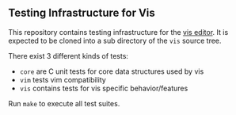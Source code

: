Testing Infrastructure for Vis
------------------------------

This repository contains testing infrastructure for the
[vis editor](https://github.com/martanne/vis). It is expected
to be cloned into a sub directory of the `vis` source tree.

There exist 3 different kinds of tests:

 * `core` are C unit tests for core data structures used by vis
 * `vim` tests vim compatibility
 * `vis` contains tests for vis specific behavior/features

Run `make` to execute all test suites.
